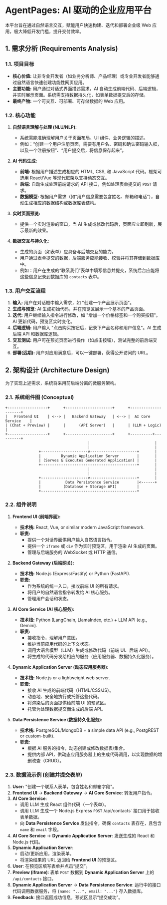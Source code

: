 # AgentPages: AI 驱动的企业应用平台

本平台旨在通过自然语言交互，赋能用户快速构建、迭代和部署企业级 Web 应用，极大降低开发门槛，提升交付效率。

## 1. 需求分析 (Requirements Analysis)

### 1.1. 项目目标

*   **核心价值:** 让非专业开发者（如业务分析师、产品经理）或专业开发者能够通过自然语言快速创建功能性网页应用。
*   **主要功能:** 用户通过对话式界面描述需求，AI 自动生成前端代码、后端逻辑，并实时展示页面。系统需支持数据持久化，如表单数据提交后的存储。
*   **最终产物:** 一个可交互、可部署、可存储数据的 Web 应用。

### 1.2. 核心功能

1.  **自然语言理解与处理 (NLU/NLP):**
    *   系统需能准确理解用户关于页面布局、UI 组件、业务逻辑的描述。
    *   例如：“创建一个用户注册页面，需要有用户名、密码和确认密码输入框，以及一个注册按钮”、“用户提交后，将信息保存起来”。

2.  **AI 代码生成:**
    *   **前端:** 根据用户描述生成相应的 HTML, CSS, 和 JavaScript 代码。框架可选用 React/Vue 等现代框架以支持动态交互。
    *   **后端:** 自动生成处理前端请求的 API 接口，例如处理表单提交的 `POST` 请求。
    *   **数据模型:** 根据用户需求（如“用户信息需要包含姓名、邮箱和电话”），自动生成相应的数据结构或数据库表结构。

3.  **实时页面预览:**
    *   提供一个实时渲染的窗口，当 AI 生成或修改代码后，页面应立即刷新，展示最新的效果。

4.  **数据交互与持久化:**
    *   生成的页面（如表单）应具备与后端交互的能力。
    *   用户通过表单提交的数据，后端服务应能接收、校验并将其存储到数据库中。
    *   例如：用户在生成的“联系我们”表单中填写信息并提交，系统后台应能将这些信息记录到数据库的 `contacts` 表中。

### 1.3. 用户交互流程

1.  **输入:** 用户在对话框中输入需求，如 "创建一个产品展示页面"。
2.  **生成与预览:** AI 生成初始代码，并在预览区展示一个基本的产品页面。
3.  **迭代:** 用户继续输入指令进行修改，如 "增加一个价格标签和一个购买按钮"。AI 更新代码，预览区实时变化。
4.  **后端逻辑:** 用户输入 "点击购买按钮后，记录下产品名称和用户信息"。AI 生成后端 API 和数据库逻辑。
5.  **交互测试:** 用户可在预览页面进行操作（如点击按钮），测试完整的前后端交互。
6.  **部署(远期):** 用户对应用满意后，可以一键部署，获得公开访问的 URL。

## 2. 架构设计 (Architecture Design)

为了实现上述需求，系统将采用前后端分离的微服务架构。

### 2.1. 系统组件图 (Conceptual)

```
+------------------+      +---------------------+      +---------------------+
|   Frontend UI    | <--> |   Backend Gateway   | <--> |  AI Core Service    |
| (Chat + Preview) |      |      (API Server)   |      | (LLM + Logic)       |
+------------------+      +---------------------+      +----------+----------+
                                     |                             |
                                     |                             |
               +---------------------v---------------------+       |
               |         Dynamic Application Server        |       |
               | (Serves & Executes Generated Application) |       |
               +-------------------------------------------+       |
                                     |                             |
                                     |                             |
               +---------------------v---------------------+       |
               |           Data Persistence Service        |<------+
               |          (Database + Storage API)         |
               +-------------------------------------------+
```

### 2.2. 组件说明

1.  **Frontend UI (前端界面):**
    *   **技术栈:** React, Vue, or similar modern JavaScript framework.
    *   **职责:**
        *   提供一个对话界面供用户输入自然语言指令。
        *   提供一个 `iframe` 或 `div` 作为实时预览区，用于渲染 AI 生成的页面。
        *   管理与后端服务的 WebSocket 或 HTTP 通信。

2.  **Backend Gateway (后端网关):**
    *   **技术栈:** Node.js (Express/Fastify) or Python (FastAPI).
    *   **职责:**
        *   作为系统的统一入口，接收前端 UI 的所有请求。
        *   将用户的自然语言指令转发给 AI 核心服务。
        *   管理用户会话和状态。

3.  **AI Core Service (AI 核心服务):**
    *   **技术栈:** Python (LangChain, LlamaIndex, etc.) + LLM API (e.g., Gemini).
    *   **职责:**
        *   接收指令，理解用户意图。
        *   维护当前应用代码的上下文状态。
        *   调用大语言模型（LLM）生成或修改代码（前端 UI、后端 API）。
        *   将生成的代码分发给相应的服务（应用服务器、数据持久化服务）。

4.  **Dynamic Application Server (动态应用服务器):**
    *   **技术栈:** Node.js or a lightweight web server.
    *   **职责:**
        *   接收 AI 生成的前端代码（HTML/CSS/JS）。
        *   动态地、安全地执行或托管这些代码。
        *   将渲染后的页面提供给前端 UI 的预览区。
        *   托管为处理数据提交而生成的后端 API。

5.  **Data Persistence Service (数据持久化服务):**
    *   **技术栈:** PostgreSQL/MongoDB + a simple data API (e.g., PostgREST or custom-built).
    *   **职责:**
        *   根据 AI 服务的指令，动态创建或修改数据表/集合。
        *   提供内部 API，供动态应用服务器上的生成代码调用，以实现数据的增删改查（CRUD）。

### 2.3. 数据流示例 (创建并提交表单)

1.  **User:** "创建一个联系人表单，包含姓名和邮箱字段"。
2.  **Frontend UI** -> **Backend Gateway** -> **AI Core Service**: 转发用户指令。
3.  **AI Core Service**:
    *   调用 LLM 生成 React 组件代码（一个表单）。
    *   调用 LLM 生成一个 Node.js Express `POST` /api/contacts` 接口用于接收表单数据。
    *   向 **Data Persistence Service** 发出指令，确保 `contacts` 表存在，且包含 `name` 和 `email` 字段。
4.  **AI Core Service** -> **Dynamic Application Server**: 发送生成的 React 和 Node.js 代码。
5.  **Dynamic Application Server**:
    *   启动/更新应用，渲染表单。
    *   将渲染结果的 URL 返回给 **Frontend UI** 的预览区。
6.  **User**: 在预览区填写表单并点击“提交”。
7.  **Preview (iframe)**: 表单 `POST` 数据到 **Dynamic Application Server** 上的 `/api/contacts` 接口。
8.  **Dynamic Application Server** -> **Data Persistence Service**: 运行中的接口代码调用数据服务，将 `{name: "...", email: "..."}` 存入数据库。
9.  **Feedback**: 接口返回成功信息，预览区显示“提交成功”。